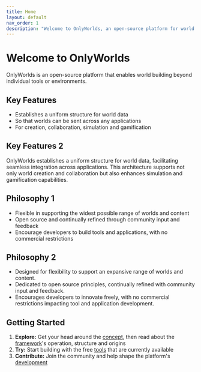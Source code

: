 ```yaml
---
title: Home
layout: default
nav_order: 1
description: "Welcome to OnlyWorlds, an open-source platform for world building and simulation"
---
```


# Welcome to OnlyWorlds

OnlyWorlds is an open-source platform that enables world building beyond individual tools or environments.

## Key Features
- Establishes a uniform structure for world data
- So that worlds can be sent across any applications 
- For creation, collaboration, simulation and gamification

## Key Features 2
OnlyWorlds establishes a uniform structure for world data, facilitating seamless integration across applications. This architecture supports not only world creation and collaboration but also enhances simulation and gamification capabilities.

## Philosophy 1
- Flexible in supporting the widest possible range of worlds and content
- Open source and continually refined through community input and feedback
- Encourage developers to build tools and applications, with no commercial restrictions 


## Philosophy  2
- Designed for flexibility to support an expansive range of worlds and content.
- Dedicated to open source principles, continually refined with community input and feedback.
- Encourages developers to innovate freely, with no commercial restrictions impacting tool and application development.

## Getting Started
1. **Explore:** Get your head around the [concept](/docs/concept/), then read about the [framework](/docs/framework/)'s operation, structure and origins
2. **Try:** Start building with the free [tools](/docs/tools) that are currently available
3. **Contribute:** Join the community and help shape the platform's [development](/docs/development/)

 
